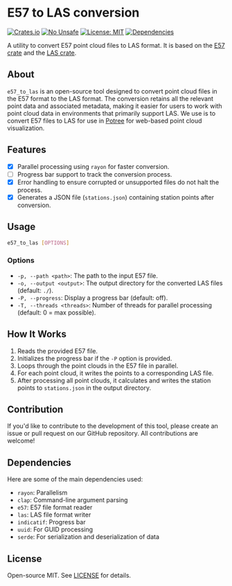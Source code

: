 # E57 to LAS conversion

[![Crates.io](https://img.shields.io/crates/v/e57-to-las.svg)](https://crates.io/crates/e57-to-las)
[![No Unsafe](https://img.shields.io/badge/unsafe-forbidden-brightgreen.svg)](https://doc.rust-lang.org/nomicon/meet-safe-and-unsafe.html)
[![License: MIT](https://img.shields.io/badge/License-MIT-blue.svg)](https://opensource.org/licenses/MIT)
[![Dependencies](https://deps.rs/repo/github/wildweb-io/e57-to-las-rs/status.svg)](https://deps.rs/repo/github/wildweb-io/e57-to-las-rs)

A utility to convert E57 point cloud files to LAS format. It is based on the [E57 crate](https://github.com/cry-inc/e57) and the [LAS crate](https://github.com/gadomski/las-rs).

## About

`e57_to_las` is an open-source tool designed to convert point cloud files in the E57 format to the LAS format. The conversion retains all the relevant point data and associated metadata, making it easier for users to work with point cloud data in environments that primarily support LAS. We use is to convert E57 files to LAS for use in [Potree](https://github.com/potree/potree/) for web-based point cloud visualization.

## Features

- [x] Parallel processing using `rayon` for faster conversion.
- [ ] Progress bar support to track the conversion process.
- [x] Error handling to ensure corrupted or unsupported files do not halt the process.
- [x] Generates a JSON file (`stations.json`) containing station points after conversion.

## Usage

```bash
e57_to_las [OPTIONS]
```

### Options

- `-p, --path <path>`: The path to the input E57 file.
- `-o, --output <output>`: The output directory for the converted LAS files (default: `./`).
- `-P, --progress`: Display a progress bar (default: off).
- `-T, --threads <threads>`: Number of threads for parallel processing (default: 0 = max possible).

## How It Works

1. Reads the provided E57 file.
2. Initializes the progress bar if the `-P` option is provided.
3. Loops through the point clouds in the E57 file in parallel.
4. For each point cloud, it writes the points to a corresponding LAS file.
5. After processing all point clouds, it calculates and writes the station points to `stations.json` in the output directory.

## Contribution

If you'd like to contribute to the development of this tool, please create an issue or pull request on our GitHub repository. All contributions are welcome!

## Dependencies

Here are some of the main dependencies used:

- `rayon`: Parallelism
- `clap`: Command-line argument parsing
- `e57`: E57 file format reader
- `las`: LAS file format writer
- `indicatif`: Progress bar
- `uuid`: For GUID processing
- `serde`: For serialization and deserialization of data

## License

Open-source MIT. See [LICENSE](LICENSE) for details.
